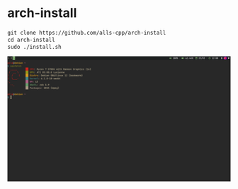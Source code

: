 # arch-install

```
git clone https://github.com/alls-cpp/arch-install
cd arch-install
sudo ./install.sh
```

![alt text](https://github.com/alls-cpp/arch-install/blob/main/desktop.png)
